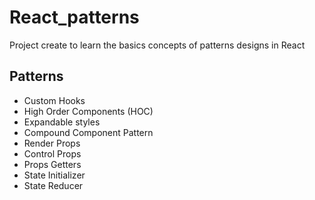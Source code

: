 # React_patterns

Project create to learn the basics concepts of patterns designs in React

## Patterns

- Custom Hooks
- High Order Components (HOC)
- Expandable styles
- Compound Component Pattern
- Render Props
- Control Props
- Props Getters
- State Initializer
- State Reducer
